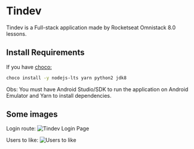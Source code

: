 # Tindev

Tindev is a Full-stack application made by Rocketseat Omnistack 8.0 lessons.

## Install Requirements

If you have [choco:](https://chocolatey.org/)

```bash
choco install -y nodejs-lts yarn python2 jdk8
```

Obs: You must have Android Studio/SDK to run the application on Android Emulator and Yarn to install dependencies.

## Some images

Login route:
![Tindev Login Page](https://i.imgur.com/pjyi3eE.png)

Users to like:
![Users to like](https://i.imgur.com/A7iriPQ.png)
